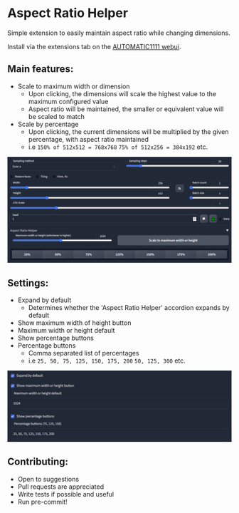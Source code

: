 # Aspect Ratio Helper

Simple extension to easily maintain aspect ratio while changing dimensions.

Install via the extensions tab on the [AUTOMATIC1111 webui](https://github.com/AUTOMATIC1111/stable-diffusion-webui).

## Main features:

- Scale to maximum width or dimension
  - Upon clicking, the dimensions will scale the highest value to the maximum configured value
  - Aspect ratio will be maintained, the smaller or equivalent value will be scaled to match
- Scale by percentage
  - Upon clicking, the current dimensions will be multiplied by the given percentage, with aspect ratio maintained
  - i.e `150% of 512x512 = 768x768` `75% of 512x256 = 384x192` etc.

![user-interface.png](docs%2Fuser-interface.png)

## Settings:

- Expand by default
  - Determines whether the 'Aspect Ratio Helper' accordion expands by default
- Show maximum width of height button
- Maximum width or height default
- Show percentage buttons
- Percentage buttons
  - Comma separated list of percentages
  - i.e `25, 50, 75, 125, 150, 175, 200` `50, 125, 300` etc.

![settings.png](docs%2Fsettings.png)

## Contributing:

- Open to suggestions
- Pull requests are appreciated
- Write tests if possible and useful
- Run pre-commit!

